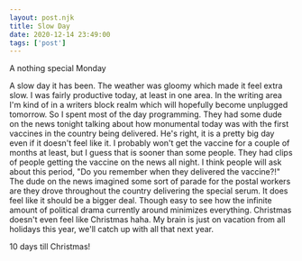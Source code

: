 ```yaml
---
layout: post.njk
title: Slow Day
date: 2020-12-14 23:49:00
tags: ['post']
---
```

<!-- Excerpt Start -->
A nothing special Monday
<!-- Excerpt End -->

A slow day it has been. The weather was gloomy which made it feel extra slow. I was fairly productive today, at least in one area. In the writing area I'm kind of in a writers block realm which will hopefully become unplugged tomorrow. So I spent most of the day programming. They had some dude on the news tonight talking about how monumental today was with the first vaccines in the country being delivered. He's right, it is a pretty big day even if it doesn't feel like it. I probably won't get the vaccine for a couple of months at least, but I guess that is sooner than some people. They had clips of people getting the vaccine on the news all night. I think people will ask about this period, "Do you remember when they delivered the vaccine?!" The dude on the news imagined some sort of parade for the postal workers are they drove throughout the country delivering the special serum. It does feel like it should be a bigger deal. Though easy to see how the infinite amount of political drama currently around minimizes everything. Christmas doesn't even feel like Christmas haha. My brain is just on vacation from all holidays this year, we'll catch up with all that next year.

10 days till Christmas!
